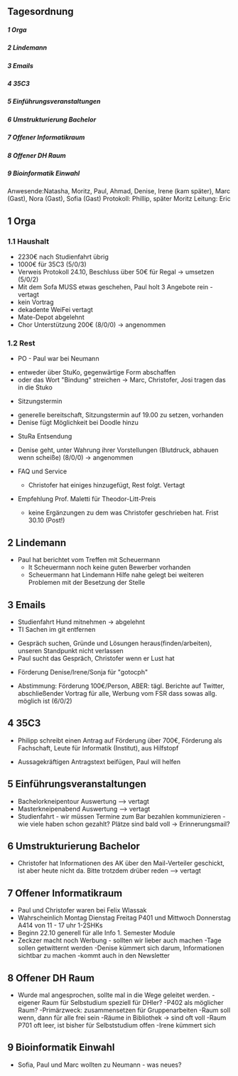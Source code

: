 ---
---

## Tagesordnung

##### 1 Orga

##### 2 Lindemann

##### 3 Emails

##### 4 35C3

##### 5 Einführungsveranstaltungen

##### 6 Umstrukturierung Bachelor

##### 7 Offener Informatikraum

##### 8 Offener DH Raum

##### 9 Bioinformatik Einwahl

Anwesende:Natasha, Moritz, Paul, Ahmad, Denise, Irene (kam später), Marc (Gast), Nora (Gast), Sofia (Gast)
Protokoll: Phillip, später Moritz
Leitung: Eric

## 1 Orga

### 1.1 Haushalt

- 2230€ nach Studienfahrt übrig
- 1000€ für 35C3 (5/0/3)
- Verweis Protokoll 24.10, Beschluss über 50€ für Regal -> umsetzen (5/0/2)
- Mit dem Sofa MUSS etwas geschehen, Paul holt 3 Angebote rein - vertagt
- kein Vortrag
- dekadente WeiFei vertagt
- Mate-Depot abgelehnt
- Chor Unterstützung 200€ (8/0/0) -> angenommen

### 1.2 Rest

- PO - Paul war bei Neumann

* entweder über StuKo, gegenwärtige Form abschaffen
* oder das Wort "Bindung" streichen
  -> Marc, Christofer, Josi tragen das in die Stuko

- Sitzungstermin

* generelle bereitschaft, Sitzungstermin auf 19.00 zu setzen, vorhanden
* Denise fügt Möglichkeit bei Doodle hinzu

- StuRa Entsendung

* Denise geht, unter Wahrung ihrer Vorstellungen (Blutdruck, abhauen wenn scheiße) (8/0/0) -> angenommen

- FAQ und Service

  - Christofer hat einiges hinzugefügt, Rest folgt. Vertagt

- Empfehlung Prof. Maletti für Theodor-Litt-Preis
  - keine Ergänzungen zu dem was Christofer geschrieben hat. Frist 30.10 (Post!)

## 2 Lindemann

- Paul hat berichtet vom Treffen mit Scheuermann
  - lt Scheuermann noch keine guten Bewerber vorhanden
  - Scheuermann hat Lindemann Hilfe nahe gelegt bei weiteren Problemen mit der Besetzung der Stelle

## 3 Emails

- Studienfahrt Hund mitnehmen
  -> abgelehnt
- TI Sachen im git entfernen

* Gespräch suchen, Gründe und Lösungen heraus(finden/arbeiten), unseren Standpunkt nicht verlassen
* Paul sucht das Gespräch, Christofer wenn er Lust hat

- Förderung Denise/Irene/Sonja für "gotocph"

* Abstimmung: Förderung 100€/Person, ABER: tägl. Berichte auf Twitter, abschließender Vortrag für alle, Werbung vom FSR dass sowas allg. möglich ist (6/0/2)

## 4 35C3

- Philipp schreibt einen Antrag auf Förderung über 700€, Förderung als Fachschaft, Leute für Informatik (Institut), aus Hilfstopf

* Aussagekräftigen Antragstext beifügen, Paul will helfen

## 5 Einführungsveranstaltungen

- Bachelorkneipentour Auswertung
  --> vertagt
- Masterkneipenabend Auswertung
  --> vertagt
- Studienfahrt - wir müssen Termine zum Bar bezahlen kommunizieren - wie viele haben schon gezahlt? Plätze sind bald voll -> Erinnerungsmail?

## 6 Umstrukturierung Bachelor

- Christofer hat Informationen des AK über den Mail-Verteiler geschickt, ist aber heute nicht da. Bitte trotzdem drüber reden
  --> vertagt

## 7 Offener Informatikraum

- Paul und Christofer waren bei Felix Wlassak
- Wahrscheinlich Montag Dienstag Freitag P401 und Mittwoch Donnerstag A414 von 11 - 17 uhr 1-2SHKs
- Beginn 22.10 generell für alle Info 1. Semester Module
- Zeckzer macht noch Werbung - sollten wir lieber auch machen
  -Tage sollen getwitternt werden
  -Denise kümmert sich darum, Informationen sichtbar zu machen
  -kommt auch in den Newsletter

## 8 Offener DH Raum

- Wurde mal angesprochen, sollte mal in die Wege geleitet werden.
  -eigener Raum für Selbstudium speziell für DHler?
  -P402 als möglicher Raum?
  -Primärzweck: zusammensetzen für Gruppenarbeiten
  -Raum soll wenn, dann für alle frei sein
  -Räume in Bibliothek -> sind oft voll
  -Raum P701 oft leer, ist bisher für Selbststudium offen
  -Irene kümmert sich

## 9 Bioinformatik Einwahl

- Sofia, Paul und Marc wollten zu Neumann - was neues?
